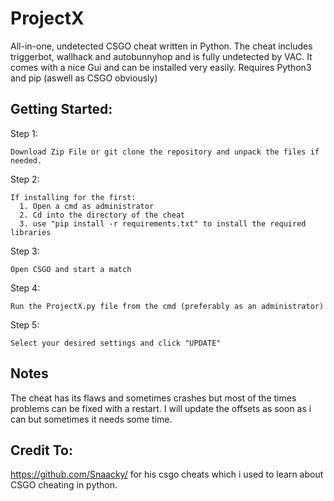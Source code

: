 # ProjectX
All-in-one, undetected CSGO cheat written in Python.
The cheat includes triggerbot, wallhack and autobunnyhop and is fully undetected by VAC. It comes with a nice Gui and can be installed very easily.
Requires Python3 and pip (aswell as CSGO obviously)

## Getting Started:

Step 1:
```
Download Zip File or git clone the repository and unpack the files if needed.
```

Step 2:
```
If installing for the first:
  1. Open a cmd as administrator
  2. Cd into the directory of the cheat
  3. use "pip install -r requirements.txt" to install the required libraries
 ```
 
Step 3:
```
Open CSGO and start a match
```

Step 4:
```
Run the ProjectX.py file from the cmd (preferably as an administrator)
```

Step 5:
```
Select your desired settings and click "UPDATE"
```

## Notes
The cheat has its flaws and sometimes crashes but most of the times problems can be fixed with a restart.
I will update the offsets as soon as i can but sometimes it needs some time.

## Credit To: 
https://github.com/Snaacky/ for his csgo cheats which i used to learn about CSGO cheating in python.



